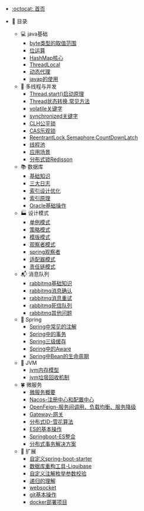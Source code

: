 - [:octocat: 首页](/README)
- :memo: 目录

   - 💻  java基础
       - [byte类型的取值范围](/md/idea-plugin/java/2022-03-12-byte类型的取值范围.md)
       - [位运算](/md/idea-plugin/java/2022-02-12-位运算.md)
       - [HashMap核心](/md/idea-plugin/java/2022-03-12-HashMap.md)
       - [ThreadLocal](/md/idea-plugin/java/2022-03-19-ThreadLocal.md)
       - [动态代理](/md/idea-plugin/java/2022-04-16-动态代理.md)
       - [javap的使用](/md/idea-plugin/java/2022-05-07-javap使用.md)
   - 🔀 多线程与并发
       - [Thread.start()启动原理](/md/idea-plugin/thread/2022-04-19-Thread.start()启动原理.md)
       - [Thread状态转换,常见方法](/md/idea-plugin/thread/2022-04-20-Thread状态转换,常用方法.md)
       - [volatile关键字](/md/idea-plugin/thread/2022-04-15-volatile.md)
       - [synchronized关键字](/md/idea-plugin/thread/2022-05-08-synchronized.md)
       - [CLH公平锁](/md/idea-plugin/thread/2022-05-10-CLH公平锁.md)
       - [CAS乐观锁](/md/idea-plugin/thread/2022-05-11-CAS乐观锁.md)
       - [ReentrantLock,Semaphore,CountDownLatch](/md/idea-plugin/thread/2022-05-08-ReentrantLock.md)
       - [线程池](/md/idea-plugin/thread/2022-05-07-线程池.md)
       - [应用场景](/md/idea-plugin/thread/2022-06-17-应用场景.md)
       - [分布式锁Redisson](/md/idea-plugin/thread/2022-08-20-Redisson.md)
   - 📚 数据库
       - [基础知识](/md/idea-plugin/mysql/2022-06-16-基础知识.md)
       - [三大日志](/md/idea-plugin/mysql/2022-06-16-三大日志(binlog,redolog,undolog).md)
       - [索引设计优化](/md/idea-plugin/mysql/2022-06-16-索引设计优化.md)
       - [索引原理](/md/idea-plugin/mysql/2022-06-16-索引原理.md)
       - [Oracle基础操作](/md/idea-plugin/mysql/2022-08-11-Oracle基本操作.md)
   - 🏭 设计模式
       - [单例模式](/md/idea-plugin/design/2022-03-08-单例模式.md)
       - [策略模式](/md/idea-plugin/design/2022-03-08-策略模式.md)
       - [模版模式](/md/idea-plugin/design/2022-03-09-模版模式.md)
       - [观察者模式](/md/idea-plugin/design/2022-03-24-观察者模式.md)
       - [spring观察者](/md/idea-plugin/design/2022-06-26-spring观察者.md)
       - [适配器模式](/md/idea-plugin/design/2022-08-27-适配器模式.md)
       - [责任链模式](/md/idea-plugin/design/2022-09-02-责任链模式.md)
   - 📬 消息队列
       - [rabbitmq基础知识](/md/idea-plugin/mq/2022-09-14-rabbitmq基础知识.md)
       - [rabbitmq消息确认](/md/idea-plugin/mq/2022-09-14-rabbitmq消息确认.md)
       - [rabbitmq消息重试](/md/idea-plugin/mq/2022-09-14-rabbitmq消息重试.md)
       - [rabbitmq死信队列](/md/idea-plugin/mq/2022-09-14-rabbitmq死信队列.md)
       - [rabbitmq其他问题](/md/idea-plugin/mq/2022-09-14-rabbitmq其他问题.md)
   - 🌿 Spring
       - [Spring中常见的注解]( /md/idea-plugin/spring/2022-03-06-Spring中常见注解.md )
       - [Spring中的事务](/md/idea-plugin/spring/2022-03-06-Spring中事务问题.md)
       - [Spring三级缓存](/md/idea-plugin/spring/2022-04-08-Spring三级缓存.md)
       - [Spring中的Aware](/md/idea-plugin/spring/2022-09-06-Spring中Aware.md)
       - [Spring中Bean的生命周期](/md/idea-plugin/spring/2022-4-15-Spring中Bean的生命周期.md)
   - 🚁 JVM
       - [jvm内存模型](/md/idea-plugin/jvm/2022-07-28-jvm内存模型.md)
       - [jvm垃圾回收机制](/md/idea-plugin/jvm/2022-07-28-jvm垃圾回收.md)
   - 🍀 微服务
       - [微服务概要](/md/idea-plugin/cloud/2022-03-25-微服务总体概述.md)
       - [Nacos-注册中心和配置中心](/md/idea-plugin/cloud/2022-03-25-Nacos.md)
       - [OpenFeign-服务间调用、负载均衡、服务降级](/md/idea-plugin/cloud/2022-03-25-OpenFeign.md)
       - [Gateway-网关](/md/idea-plugin/cloud/2022-03-25-Gateway.md)
       - [分布式ID-雪花算法](/md/idea-plugin/cloud/2022-03-08-雪花算法.md)
       - [ES的基本操作](/md/idea-plugin/cloud/2022-06-02-ES.md)
       - [Springboot-ES整合](/md/idea-plugin/cloud/2022-06-05-Springboot-ES.md)
       - [分布式事务解决方案](/md/idea-plugin/cloud/2022-03-30-分布式事物解决方案.md)
   - 🚌 扩展
       - [自定义spring-boot-starter](/md/idea-plugin/other/2022-03-22-自定义starter.md)
       - [数据库重构工具-Liquibase](/md/idea-plugin/other/2022-04-01-Liquibase.md)
       - [自定义注解枚举参数校验](/md/idea-plugin/other/2022-04-13-自定义注解参数枚举校验.md)
       - [递归的理解](/md/idea-plugin/other/2022-04-14-递归的理解.md)
       - [websocket](/md/idea-plugin/other/2022-08-30-websocket.md)
       - [git基本操作](/md/idea-plugin/other/2022-07-22-Git.md)
       - [docker部署项目](/md/idea-plugin/other/2022-09-21-docker部署项目.md)

